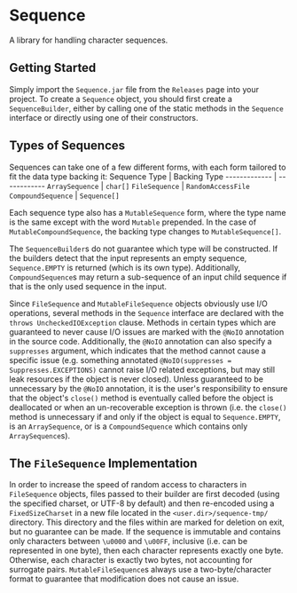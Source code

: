 # Sequence
A library for handling character sequences.

## Getting Started
Simply import the `Sequence.jar` file from the `Releases` page into your project. To create a `Sequence` object, you should first create a `SequenceBuilder`, either by calling one of the static methods in the `Sequence` interface or directly using one of their constructors.

## Types of Sequences
Sequences can take one of a few different forms, with each form tailored to fit the data type backing it:
   Sequence Type    |  Backing Type
   -------------    |  ------------
  `ArraySequence`   | `char[]`
   `FileSequence`   | `RandomAccessFile`
 `CompoundSequence` | `Sequence[]`
 
Each sequence type also has a `MutableSequence` form, where the type name is the same except with the word `Mutable` prepended. In the case of `MutableCompoundSequence`, the backing type changes to `MutableSequence[]`.

The `SequenceBuilder`s do not guarantee which type will be constructed. If the builders detect that the input represents an empty sequence, `Sequence.EMPTY` is returned (which is its own type). Additionally, `CompoundSequence`s may return a sub-sequence of an input child sequence if that is the only used sequence in the input.

Since `FileSequence` and `MutableFileSequence` objects obviously use I/O operations, several methods in the `Sequence` interface are declared with the `throws UncheckedIOException` clause. Methods in certain types which are guaranteed to never cause I/O issues are marked with the `@NoIO` annotation in the source code. Additionally, the `@NoIO` annotation can also specify a `suppresses` argument, which indicates that the method cannot cause a specific issue (e.g. something annotated `@NoIO(suppresses = Suppresses.EXCEPTIONS)` cannot raise I/O related exceptions, but may still leak resources if the object is never closed). Unless guaranteed to be unnecessary by the `@NoIO` annotation, it is the user's responsibility to ensure that the object's `close()` method is eventually called before the object is deallocated or when an un-recoverable exception is thrown (i.e. the `close()` method is unnecessary if and only if the object is equal to `Sequence.EMPTY`, is an `ArraySequence`, or is a `CompoundSequence` which contains only `ArraySequence`s).

## The `FileSequence` Implementation
In order to increase the speed of random access to characters in `FileSequence` objects, files passed to their builder are first decoded (using the specified charset, or UTF-8 by default) and then re-encoded using a `FixedSizeCharset` in a new file located in the `<user.dir>/sequence-tmp/` directory. This directory and the files within are marked for deletion on exit, but no guarantee can be made. If the sequence is immutable and contains only characters between `\u0000` and `\u00FF`, inclusive (i.e. can be represented in one byte), then each character represents exactly one byte. Otherwise, each character is exactly two bytes, not accounting for surrogate pairs. `MutableFileSequence`s always use a two-byte/character format to guarantee that modification does not cause an issue.
